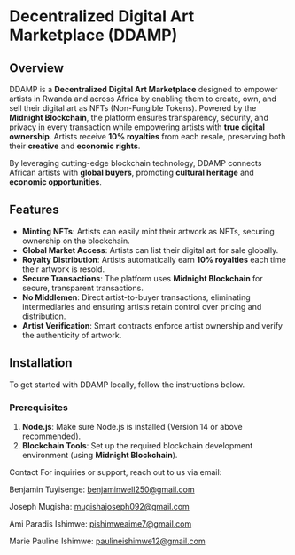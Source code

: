 # Decentralized Digital Art Marketplace (DDAMP)

## Overview
DDAMP is a **Decentralized Digital Art Marketplace** designed to empower artists in Rwanda and across Africa by enabling them to create, own, and sell their digital art as NFTs (Non-Fungible Tokens). Powered by the **Midnight Blockchain**, the platform ensures transparency, security, and privacy in every transaction while empowering artists with **true digital ownership**. Artists receive **10% royalties** from each resale, preserving both their **creative** and **economic rights**.

By leveraging cutting-edge blockchain technology, DDAMP connects African artists with **global buyers**, promoting **cultural heritage** and **economic opportunities**.

## Features
- **Minting NFTs**: Artists can easily mint their artwork as NFTs, securing ownership on the blockchain.
- **Global Market Access**: Artists can list their digital art for sale globally.
- **Royalty Distribution**: Artists automatically earn **10% royalties** each time their artwork is resold.
- **Secure Transactions**: The platform uses **Midnight Blockchain** for secure, transparent transactions.
- **No Middlemen**: Direct artist-to-buyer transactions, eliminating intermediaries and ensuring artists retain control over pricing and distribution.
- **Artist Verification**: Smart contracts enforce artist ownership and verify the authenticity of artwork.

## Installation

To get started with DDAMP locally, follow the instructions below.

### Prerequisites

1. **Node.js**: Make sure Node.js is installed (Version 14 or above recommended).
2. **Blockchain Tools**: Set up the required blockchain development environment (using **Midnight Blockchain**).

   
Contact
For inquiries or support, reach out to us via email:

Benjamin Tuyisenge: benjaminwell250@gmail.com

Joseph Mugisha: mugishajoseph092@gmail.com

Ami Paradis Ishimwe: pishimweaime7@gmail.com

Marie Pauline Ishimwe: paulineishimwe12@gmail.com


